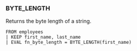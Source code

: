 <!--
This is generated by ESQL's AbstractFunctionTestCase. Do no edit it. See ../README.md for how to regenerate it.
-->

### BYTE_LENGTH
Returns the byte length of a string.

```
FROM employees
| KEEP first_name, last_name
| EVAL fn_byte_length = BYTE_LENGTH(first_name)
```
